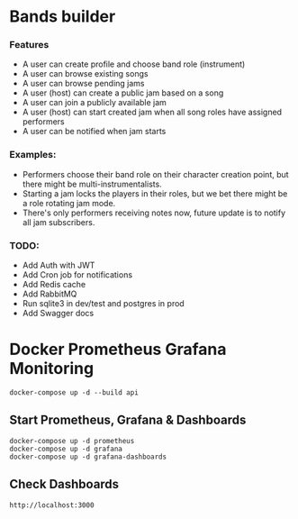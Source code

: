 # Bands builder

### Features
* A user can create profile and choose band role (instrument)
* A user can browse existing songs
* A user can browse pending jams
* A user (host) can create a public jam based on a song
* A user can join a publicly available jam
* A user (host) can start created jam when all song roles have assigned performers
* A user can be notified when jam starts

### Examples:
  * Performers choose their band role on their character creation point, but there might be multi-instrumentalists.
  * Starting a jam locks the players in their roles, but we bet there might be a role rotating jam mode.
  * There's only performers receiving notes now, future update is to notify all jam subscribers.

### TODO:
* Add Auth with JWT
* Add Cron job for notifications
* Add Redis cache
* Add RabbitMQ
* Run sqlite3 in dev/test and postgres in prod
* Add Swagger docs


# Docker Prometheus Grafana Monitoring
```
docker-compose up -d --build api
```

## Start Prometheus, Grafana & Dashboards

```
docker-compose up -d prometheus
docker-compose up -d grafana
docker-compose up -d grafana-dashboards
```

## Check Dashboards
```
http://localhost:3000

```
